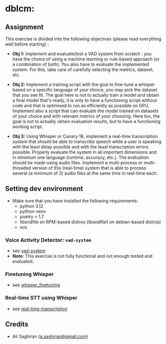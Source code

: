# dblcm:

## Assignment

This exercise is divided into the following objectives (please read everything well before starting) :

- **Obj 1:** implement and evaluate/test a VAD system from scratch : you have the choice of using a machine learning or rule-based  approach (or a combination of both). You also have to evaluate the implemented system. For this, take care of carefully selecting the metrics, dataset, etc.

- **Obj 2:** Implement a training script with the goal to fine-tune a whisper based on a specific language of your choice, you may pick the dataset that you see fit. The goal here is not to actually train a model and obtain a final model that's ready, it is only to have a functioning script without code and that is optimised to run as efficiently as possible on GPU. Implement also a script that can evaluate the model trained on datasets of your choice and with relevant metrics of your choosing. Here too, the goal is not to actually obtain evaluation results, but to have a functioning working script.

- **Obj 3:** Using Whisper or Canary 1B, implement a real-time transcription system that should be able to transcribe speech while a user is speaking with the least delay possible and with the least transcription errors possible. Properly evaluate the system in all important dimensions and in minimum one language (runtime, accuracy, etc.). The evaluation should be made using audio files.
Implement a multi-process or multi-threaded version of this (real-time) system that is able to process several (a minimum of 2) audio files at the same time in real-time each.

## Setting dev environment

- Make sure that you have installed the following requirements:
  - python 3.12
  - python-venv
  - poetry > 1.7
  - libsndfile on RPM-based distros (libsndfile1 on debian-based distros)
  - sox

### Voice Activity Detector: `vad-system`

- see [vad-system](vad-system/README.md)  
- **Note**: This exercise is not fully functional and not enough tested and evaluated.

### Finetuning Whisper

- see [whisper_finetuning](whisper_finetuning/README.md)  

### Real-time STT using Whisper

- see [real-time-transcription](real-time-transcription/README.md)

## Credits

- Ali Saghiran (<a.saghiran@gmail.com>)
